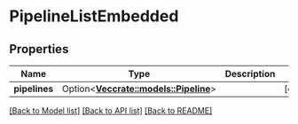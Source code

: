 # PipelineListEmbedded

## Properties

Name | Type | Description | Notes
------------ | ------------- | ------------- | -------------
**pipelines** | Option<[**Vec<crate::models::Pipeline>**](Pipeline.md)> |  | [optional]

[[Back to Model list]](../README.md#documentation-for-models) [[Back to API list]](../README.md#documentation-for-api-endpoints) [[Back to README]](../README.md)


